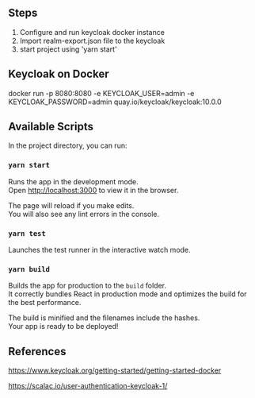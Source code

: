 ## Steps

1. Configure and run keycloak docker instance
2. Import realm-export.json file to the keycloak
3. start project using 'yarn start'

## Keycloak on Docker

docker run -p 8080:8080 -e KEYCLOAK_USER=admin -e KEYCLOAK_PASSWORD=admin quay.io/keycloak/keycloak:10.0.0

## Available Scripts

In the project directory, you can run:

### `yarn start`

Runs the app in the development mode.<br />
Open [http://localhost:3000](http://localhost:3000) to view it in the browser.

The page will reload if you make edits.<br />
You will also see any lint errors in the console.

### `yarn test`

Launches the test runner in the interactive watch mode.<br />

### `yarn build`

Builds the app for production to the `build` folder.<br />
It correctly bundles React in production mode and optimizes the build for the best performance.

The build is minified and the filenames include the hashes.<br />
Your app is ready to be deployed!

## References

https://www.keycloak.org/getting-started/getting-started-docker

https://scalac.io/user-authentication-keycloak-1/
